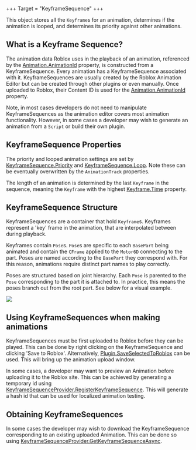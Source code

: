 +++
Target = "KeyframeSequence"
+++

This object stores all the `Keyframe`s for an animation, determines if the animation is looped, and determines its priority against other animations.## What is a Keyframe Sequence?The animation data Roblox uses in the playback of an animation, referenced by the [Animation.AnimationId](https://developer.roblox.com/api-reference/property/Animation/AnimationId) property, is constructed from a KeyframeSequence. Every animation has a KeyframeSequence associated with it. KeyframeSequences are usually created by the Roblox Animation Editor but can be created through other plugins or even manually. Once uploaded to Roblox, their Content ID is used for the [Animation.AnimationId](https://developer.roblox.com/api-reference/property/Animation/AnimationId) property.Note, in most cases developers do not need to manipulate KeyframeSequences as the animation editor covers most animation functionality. However, in some cases a developer may wish to generate an animation from a `Script` or build their own plugin.## KeyframeSequence PropertiesThe priority and looped animation settings are set by [KeyframeSequence.Priority](https://developer.roblox.com/api-reference/property/KeyframeSequence/Priority) and [KeyframeSequence.Loop](https://developer.roblox.com/api-reference/property/KeyframeSequence/Loop). Note these can be eventually overwritten by the `AnimationTrack` properties.The length of an animation is determined by the last `Keyframe` in the sequence, meaning the `Keyframe` with the highest [Keyframe.Time](https://developer.roblox.com/api-reference/property/Keyframe/Time) property.## KeyframeSequence StructureKeyframeSequences are a container that hold `Keyframe`s. Keyframes represent a 'key' frame in the animation, that are interpolated between during playback.Keyframes contain `Pose`s. `Pose`s are specific to each `BasePart` being animated and contain the `CFrame` applied to the `Motor6D` connecting to the part. Poses are named according to the `BasePart` they correspond with. For this reason, animations require distinct part names to play correctly.Poses are structured based on joint hierarchy. Each `Pose` is parented to the `Pose` corresponding to the part it is attached to. In practice, this means the poses branch out from the root part. See below for a visual example.![][1]## Using KeyframeSequences when making animationsKeyframeSequences must be first uploaded to Roblox before they can be played. This can be done by right clicking on the KeyframeSequence and clicking 'Save to Roblox'. Alternatively, [Plugin.SaveSelectedToRoblox](https://developer.roblox.com/api-reference/function/Plugin/SaveSelectedToRoblox) can be used. This will bring up the animation upload window.In some cases, a developer may want to preview an Animation before uploading it to the Roblox site. This can be achieved by generating a temporary id using [KeyframeSequenceProvider.RegisterKeyframeSequence](https://developer.roblox.com/api-reference/function/KeyframeSequenceProvider/RegisterKeyframeSequence). This will generate a hash id that can be used for localized animation testing.## Obtaining KeyframeSequencesIn some cases the developer may wish to download the KeyframeSequence corresponding to an existing uploaded Animation. This can be done so using [KeyframeSequenceProvider.GetKeyframeSequenceAsync](https://developer.roblox.com/api-reference/function/KeyframeSequenceProvider/GetKeyframeSequenceAsync).[1]: https://developer.roblox.com/assets/blt2e767397c28fecda/KeyframeSequence_-_Copy.png